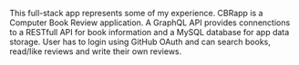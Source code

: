 This full-stack app represents some of my experience.
CBRapp is a Computer Book Review application. 
A GraphQL API provides connenctions to a RESTfull API for book information and a MySQL database for app data storage. 
User has to login using GitHub OAuth and can search books, read/like reviews and write their own reviews.  
